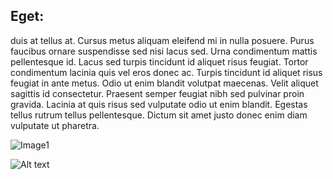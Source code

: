 ## Eget:
 duis at tellus at. Cursus metus aliquam eleifend mi in nulla posuere. Purus faucibus ornare suspendisse sed nisi lacus sed. Urna condimentum mattis pellentesque id. Lacus sed turpis tincidunt id aliquet risus feugiat. Tortor condimentum lacinia quis vel eros donec ac. Turpis tincidunt id aliquet risus feugiat in ante metus. Odio ut enim blandit volutpat maecenas. Velit aliquet sagittis id consectetur. Praesent semper feugiat nibh sed pulvinar proin gravida. Lacinia at quis risus sed vulputate odio ut enim blandit. Egestas tellus rutrum tellus pellentesque. Dictum sit amet justo donec enim diam vulputate ut pharetra.

 ![Image1](https://www.google.com/url?sa=i&url=https%3A%2F%2Fgithub.com%2Flogos&psig=AOvVaw0K5cYgOxjRf30WNRK68Dc4&ust=1709200904138000&source=images&cd=vfe&opi=89978449&ved=0CBMQjRxqFwoTCNih4tfjzYQDFQAAAAAdAAAAABAE)

 <img title="a title" alt="Alt text" src="https://www.google.com/url?sa=i&url=https%3A%2F%2Fgithub.com%2Flogos&psig=AOvVaw0K5cYgOxjRf30WNRK68Dc4&ust=1709200904138000&source=images&cd=vfe&opi=89978449&ved=0CBMQjRxqFwoTCNih4tfjzYQDFQAAAAAdAAAAABAE">
